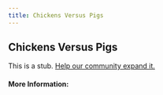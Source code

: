 ```yaml
---
title: Chickens Versus Pigs
---
```


## Chickens Versus Pigs

This is a stub. [Help our community expand it.](https://github.com/freeCodeCamp/guide-articles/tree/master/articles/Agile/Chickens-Versus-Pigs/index.md)

<!-- The article goes here, in GitHub-flavored Markdown. Feel free to add YouTube videos, images, and CodePen/JSBin embeds  -->

#### More Information:
<!-- Please add any articles you think might be helpful to read before writing the article -->


